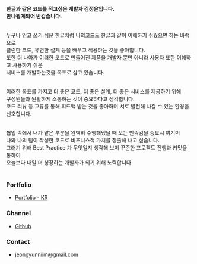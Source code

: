 **한글과 같은 코드를 적고싶은 개발자 김정윤입니다.**  
**만나뵙게되어 반갑습니다.**  
<br/>

누구나 읽고 쓰기 쉬운 한글처럼 나의코드도 한글과 같이 이해하기 쉬웠으면 하는 바램으로  
클린한 코드, 유연한 설계 등을 배우고 적용하는 것을 좋아합니다.  
또한 더 나아가 이러한 코드로 만들어진 제품을 개발자 뿐만 아니라 사용자 또한 이해하고 사용하기 쉬운  
서비스를 개발하는것을 목표로 삼고 있습니다.  
<br/>

이러한 목표를 가지고 더 좋은 코드, 더 좋은 설계, 더 좋은 서비스를 제공하기 위해  
구성원들과 원활하게 소통하는 것이 중요하다고 생각합니다.  
코드 리뷰 등 교류를 통해 피드백 받는 것을 좋아하며 서로 발전해 나갈 수 있는 환경을 선호합니다.  
<br/>

협업 속에서 내가 맡은 부분을 완벽히 수행해냈을 때 오는 만족감을 중요시 여기며  
나와 나의 팀이 작성한 코드로 비즈니스적 가치를 창출해 내고 싶습니다.  
그러기 위해 Best Practice 가 무엇일지 생각해 보며 꾸준한 프로젝트 진행과 커밋을 통하여  
오늘보다 내일 더 성장하는 개발자가 되기 위해 노력합니다.  
<br/>

### Portfolio

- [Portfolio - KR](https://crimson-cattle-a0a.notion.site/49d7c48b89404be2b153e0eb84585ab5)

### Channel

- [Github](https://github.com/je0ngyun)

### Contact

- jeongyunniim@gmail.com
